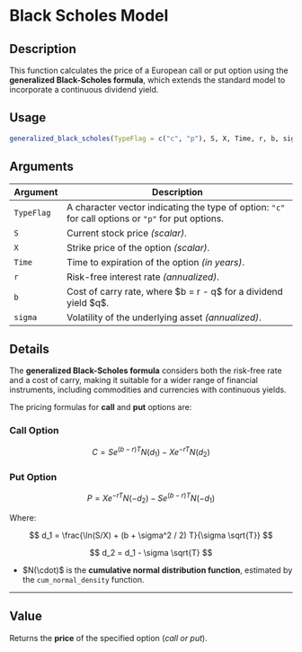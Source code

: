 # Black Scholes Model

## Description

This function calculates the price of a European call or put option using the **generalized Black-Scholes formula**, which extends the standard model to incorporate a continuous dividend yield.

## Usage

```r
generalized_black_scholes(TypeFlag = c("c", "p"), S, X, Time, r, b, sigma)
````

## Arguments

| Argument   | Description                                                                                        |
| ---------- | -------------------------------------------------------------------------------------------------- |
| `TypeFlag` | A character vector indicating the type of option: `"c"` for call options or `"p"` for put options. |
| `S`        | Current stock price *(scalar)*.                                                                    |
| `X`        | Strike price of the option *(scalar)*.                                                             |
| `Time`     | Time to expiration of the option *(in years)*.                                                     |
| `r`        | Risk-free interest rate *(annualized)*.                                                            |
| `b`        | Cost of carry rate, where \$b = r - q\$ for a dividend yield \$q\$.                                |
| `sigma`    | Volatility of the underlying asset *(annualized)*.                                                 |


## Details

The **generalized Black-Scholes formula** considers both the risk-free rate and a cost of carry, making it suitable for a wider range of financial instruments, including commodities and currencies with continuous yields.

The pricing formulas for **call** and **put** options are:

### Call Option

$$
C = S e^{(b - r)T} N(d_1) - X e^{-rT} N(d_2)
$$

### Put Option

$$
P = X e^{-rT} N(-d_2) - S e^{(b - r)T} N(-d_1)
$$

Where:

$$
d_1 = \frac{\ln(S/X) + (b + \sigma^2 / 2) T}{\sigma \sqrt{T}}
$$

$$
d_2 = d_1 - \sigma \sqrt{T}
$$

* \$N(\cdot)\$ is the **cumulative normal distribution function**, estimated by the `cum_normal_density` function.

---

## Value

Returns the **price** of the specified option (*call or put*).
